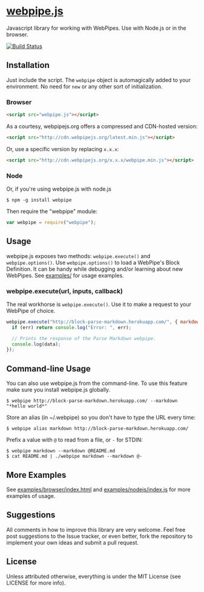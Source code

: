 # [webpipe.js](https://github.com/webpipes/webpipe.js)

Javascript library for working with WebPipes. Use with Node.js or in the browser.

[![Build Status](https://travis-ci.org/webpipes/webpipe.js.png?branch=master)](https://travis-ci.org/webpipes/webpipe.js)

## Installation

Just include the script. The `webpipe` object is automagically added to your environment. No need for `new` or any other sort of initialization. 

### Browser

``` html
<script src="webpipe.js"></script>
```

As a courtesy, webpipejs.org offers a compressed and CDN-hosted version:

 ``` html
<script src="http://cdn.webpipejs.org/latest.min.js"></script>
```

Or, use a specific version by replacing <code>x.x.x</code>:

 ``` html
<script src="http://cdn.webpipejs.org/x.x.x/webpipe.min.js"></script>
```

### Node

Or, if you're using webpipe.js with node.js

	$ npm -g install webpipe

Then require the "webpipe" module:

``` javascript
var webpipe = require("webpipe");
```

## Usage

webpipe.js exposes two methods: `webpipe.execute()` and `webpipe.options()`. Use `webpipe.options()` to load a WebPipe's Block Definition. It can be handy while debugging and/or learning about new WebPipes. See [examples/](https://github.com/webpipes/webpipe.js/blob/master/examples/) for usage examples.

### webpipe.execute(url, inputs, callback)

The real workhorse is `webpipe.execute()`. Use it to make a request to your WebPipe of choice.

``` javascript
webpipe.execute("http://block-parse-markdown.herokuapp.com/", { markdown: "*hello world*" }, function (err, data) {
  if (err) return console.log("Error: ", err);

  // Prints the response of the Parse Markdown webpipe.
  console.log(data);
});
``` 

## Command-line Usage 

You can also use webpipe.js from the command-line. To use this feature make sure you install webpipe.js globally. 

	$ webpipe http://block-parse-markdown.herokuapp.com/ --markdown "*hello world*"

Store an alias (in ~/.webpipe) so you don't have to type the URL every time:

	$ webpipe alias markdown http://block-parse-markdown.herokuapp.com/

Prefix a value with `@` to read from a file, or `-` for STDIN:

	$ webpipe markdown --markdown @README.md
	$ cat README.md | ./webpipe markdown --markdown @-

## More Examples

See [examples/browser/index.html](https://github.com/webpipes/webpipe.js/blob/master/examples/browser/index.html) and [examples/nodejs/index.js](https://github.com/webpipes/webpipe.js/blob/master/examples/nodejs/index.js) for more examples of usage.

## Suggestions

All comments in how to improve this library are very welcome. Feel free post suggestions to the Issue tracker, or even better, fork the repository to implement your own ideas and submit a pull request.

## License

Unless attributed otherwise, everything is under the MIT License (see LICENSE for more info).

